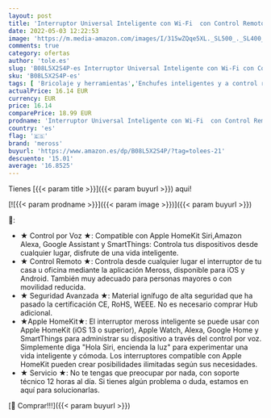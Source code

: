 ```yaml
---
layout: post
title: 'Interruptor Universal Inteligente con Wi-Fi  con Control Remoto Meross App. Compatible con Apple HomeKit Siri  Alexa  Google Assistant y SmartThings. Modelo MSS710HK.'
date: 2022-05-03 12:22:53
image: 'https://m.media-amazon.com/images/I/315wZQqe5XL._SL500_._SL400_.jpg'
comments: true
category: ofertas
author: 'tole.es'
slug: 'B08L5X2S4P-es Interruptor Universal Inteligente con Wi-Fi con Control...'
sku: 'B08L5X2S4P-es'
tags: [ 'Bricolaje y herramientas','Enchufes inteligentes y a control remoto','Enchufes y accesorios','Instalación eléctrica','alexa','meross','🇪🇸', ]
actualPrice: 16.14 EUR
currency: EUR
price: 16.14
comparePrice: 18.99 EUR
prodname: 'Interruptor Universal Inteligente con Wi-Fi  con Control Remoto Meross App. Compatible con Apple HomeKit Siri  Alexa  Google Assistant y SmartThings. Modelo MSS710HK.'
country: 'es'
flag: '🇪🇸'
brand: 'meross'
buyurl: 'https://www.amazon.es/dp/B08L5X2S4P/?tag=tolees-21'
descuento: '15.01'
average: '16.8525'
---
```


Tienes [{{< param title >}}]({{< param buyurl >}}) aqui!

[![{{< param prodname >}}]({{< param image >}})]({{< param buyurl >}})

🔎:

- ★ Control por Voz ★: Compatible con Apple HomeKit Siri,Amazon Alexa, Google Assistant y SmartThings: Controla tus dispositivos desde cualquier lugar, disfrute de una vida inteligente.
- ★ Control Remoto ★: Controla desde cualquier lugar el interruptor de tu casa u oficina mediante la aplicación Meross, disponible para iOS y Android. También muy adecuado para personas mayores o con movilidad reducida.
- ★ Seguridad Avanzada ★: Material ignífugo de alta seguridad que ha pasado la certificación CE, RoHS, WEEE. No es necesario comprar Hub adicional.
- ★Apple HomeKit★: El interruptor meross inteligente se puede usar con Apple HomeKit (iOS 13 o superior), Apple Watch, Alexa, Google Home y SmartThings para administrar su dispositivo a través del control por voz. Simplemente diga "Hola Siri, encienda la luz" para experimentar una vida inteligente y cómoda. Los interruptores compatible con Apple HomeKit pueden crear posibilidades ilimitadas según sus necesidades.
- ★ Servicio ★: No te tengas que preocupar por nada, con soporte técnico 12 horas al día. Si tienes algún problema o duda, estamos en aquí para solucionarlas.

[🛒 Comprar!!!]({{< param buyurl >}})
